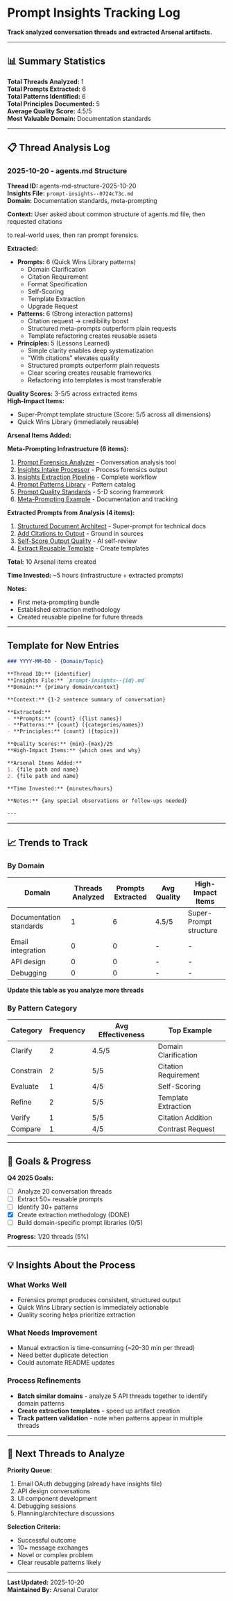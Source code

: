 # Prompt Insights Tracking Log

**Track analyzed conversation threads and extracted Arsenal artifacts.**

---

## 📊 Summary Statistics

**Total Threads Analyzed:** 1  
**Total Prompts Extracted:** 6  
**Total Patterns Identified:** 6  
**Total Principles Documented:** 5  
**Average Quality Score:** 4.5/5  
**Most Valuable Domain:** Documentation standards

---

## 📋 Thread Analysis Log

### 2025-10-20 - agents.md Structure

**Thread ID:** agents-md-structure-2025-10-20  
**Insights File:** `prompt-insights--0724c73c.md`  
**Domain:** Documentation standards, meta-prompting

**Context:** User asked about common structure of agents.md file, then requested citations

 to real-world uses, then ran prompt forensics.

**Extracted:**
- **Prompts:** 6 (Quick Wins Library patterns)
  - Domain Clarification
  - Citation Requirement
  - Format Specification
  - Self-Scoring
  - Template Extraction
  - Upgrade Request
- **Patterns:** 6 (Strong interaction patterns)
  - Citation request → credibility boost
  - Structured meta-prompts outperform plain requests
  - Template refactoring creates reusable assets
- **Principles:** 5 (Lessons Learned)
  - Simple clarity enables deep systematization
  - "With citations" elevates quality
  - Structured prompts outperform plain requests
  - Clear scoring creates reusable frameworks
  - Refactoring into templates is most transferable

**Quality Scores:** 3-5/5 across extracted items  
**High-Impact Items:**
- Super-Prompt template structure (Score: 5/5 across all dimensions)
- Quick Wins Library (immediately reusable)

**Arsenal Items Added:**

**Meta-Prompting Infrastructure (6 items):**
1. [Prompt Forensics Analyzer](https://github.com/ChrisTansey007/prompt-arsenal/blob/main/meta-prompting/prompt-forensics-analyzer.md) - Conversation analysis tool
2. [Insights Intake Processor](https://github.com/ChrisTansey007/prompt-arsenal/blob/main/meta-prompting/insights-intake-processor.md) - Process forensics output
3. [Insights Extraction Pipeline](https://github.com/ChrisTansey007/ai-workflows-arsenal/blob/main/windsurf/meta-analysis/insights-extraction-pipeline.md) - Complete workflow
4. [Prompt Patterns Library](https://github.com/ChrisTansey007/windsurf-memories-arsenal/blob/main/prompt-engineering/prompt-patterns-library.md) - Pattern catalog
5. [Prompt Quality Standards](https://github.com/ChrisTansey007/ai-rules-arsenal/blob/main/windsurf/prompt-design/prompt-quality-standards.md) - 5-D scoring framework
6. [Meta-Prompting Example](./README.md) - Documentation and tracking

**Extracted Prompts from Analysis (4 items):**
1. [Structured Document Architect](https://github.com/ChrisTansey007/prompt-arsenal/blob/main/development/documentation/structured-document-architect.md) - Super-prompt for technical docs
2. [Add Citations to Output](https://github.com/ChrisTansey007/prompt-arsenal/blob/main/development/documentation/add-citations-to-output.md) - Ground in sources
3. [Self-Score Output Quality](https://github.com/ChrisTansey007/prompt-arsenal/blob/main/quality-assurance/self-score-output.md) - AI self-review
4. [Extract Reusable Template](https://github.com/ChrisTansey007/prompt-arsenal/blob/main/development/documentation/extract-reusable-template.md) - Create templates

**Total:** 10 Arsenal items created

**Time Invested:** ~5 hours (infrastructure + extracted prompts)

**Notes:**
- First meta-prompting bundle
- Established extraction methodology
- Created reusable pipeline for future threads

---

## Template for New Entries

```markdown
### YYYY-MM-DD - {Domain/Topic}

**Thread ID:** {identifier}  
**Insights File:** `prompt-insights--{id}.md`  
**Domain:** {primary domain/context}

**Context:** {1-2 sentence summary of conversation}

**Extracted:**
- **Prompts:** {count} ({list names})
- **Patterns:** {count} ({categories/names})
- **Principles:** {count} ({topics})

**Quality Scores:** {min}-{max}/25  
**High-Impact Items:** {which ones and why}

**Arsenal Items Added:**
1. {file path and name}
2. {file path and name}

**Time Invested:** {minutes/hours}

**Notes:** {any special observations or follow-ups needed}

---
```

---

## 📈 Trends to Track

### By Domain

| Domain | Threads Analyzed | Prompts Extracted | Avg Quality | High-Impact Items |
|--------|------------------|-------------------|-------------|-------------------|
| Documentation standards | 1 | 6 | 4.5/5 | Super-Prompt structure |
| Email integration | 0 | 0 | - | - |
| API design | 0 | 0 | - | - |
| Debugging | 0 | 0 | - | - |

**Update this table as you analyze more threads**

### By Pattern Category

| Category | Frequency | Avg Effectiveness | Top Example |
|----------|-----------|-------------------|-------------|
| Clarify | 2 | 4.5/5 | Domain Clarification |
| Constrain | 2 | 5/5 | Citation Requirement |
| Evaluate | 1 | 4/5 | Self-Scoring |
| Refine | 2 | 5/5 | Template Extraction |
| Verify | 1 | 5/5 | Citation Addition |
| Compare | 1 | 4/5 | Contrast Request |

---

## 🎯 Goals & Progress

**Q4 2025 Goals:**
- [ ] Analyze 20 conversation threads
- [ ] Extract 50+ reusable prompts
- [ ] Identify 30+ patterns
- [x] Create extraction methodology (DONE)
- [ ] Build domain-specific prompt libraries (0/5)

**Progress:** 1/20 threads (5%)

---

## 💡 Insights About the Process

### What Works Well
- Forensics prompt produces consistent, structured output
- Quick Wins Library section is immediately actionable
- Quality scoring helps prioritize extraction

### What Needs Improvement
- Manual extraction is time-consuming (~20-30 min per thread)
- Need better duplicate detection
- Could automate README updates

### Process Refinements
- **Batch similar domains** - analyze 5 API threads together to identify domain patterns
- **Create extraction templates** - speed up artifact creation
- **Track pattern validation** - note when patterns appear in multiple threads

---

## 🔄 Next Threads to Analyze

**Priority Queue:**
1. Email OAuth debugging (already have insights file)
2. API design conversations
3. UI component development
4. Debugging sessions
5. Planning/architecture discussions

**Selection Criteria:**
- Successful outcome
- 10+ message exchanges
- Novel or complex problem
- Clear reusable patterns likely

---

**Last Updated:** 2025-10-20  
**Maintained By:** Arsenal Curator
